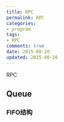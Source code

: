 ```yaml
---
title: RPC
permalink: RPC
categories:
- program
tags: 
- RPC
comments: true
date: 2015-08-20
updated: 2015-08-20
---
```

RPC
## Queue

### FIFO结构
